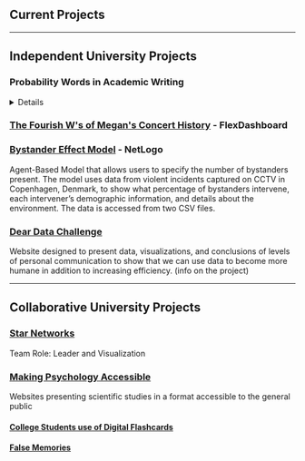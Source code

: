 ## Current Projects 


***

## Independent University Projects 


### Probability Words in Academic Writing
<details>
description  
[repo](https://github.com/meglin234/probability-words)
</details>

### [The Fourish W's of Megan's Concert History](https://meglin234.github.io/project-portfolio/concerts-flexdashboard/docs/index.html) - FlexDashboard


### [Bystander Effect Model](https://github.com/meglin234/bystander-effect-model) - NetLogo 

Agent-Based Model that allows users to specify the number of bystanders present. The model uses data from violent incidents captured on CCTV in Copenhagen, Denmark, to show what percentage of bystanders intervene, each intervener’s demographic information, and details about the environment. The data is accessed from two CSV files.


### [Dear Data Challenge](https://meglin234.github.io/dear-data-challenge/DATA211_website/Index/index.html)

Website designed to present data, visualizations, and conclusions of levels of personal communication to show that we can use data to become more humane in addition to increasing efficiency. (info on the project)

***

## Collaborative University Projects 

### [Star Networks](https://github.com/meglin234/star-networks)

Team Role: Leader and Visualization 


### [Making Psychology Accessible](https://github.com/meglin234/making-psychology-accessible/blob/main/README.md) 

Websites presenting scientific studies in a format accessible to the general public

#### [College Students use of Digital Flashcards](https://meglin234.github.io/making-psychology-accessible/PSYC411_website/index.html)

#### [False Memories](https://meglin234.github.io/making-psychology-accessible/PSYC311_website/index.html)
















<!--
**meglin234/meglin234** is a ✨ _special_ ✨ repository because its `README.md` (this file) appears on your GitHub profile.

Here are some ideas to get you started:

- 🔭 I’m currently working on ...
- 🌱 I’m currently learning ...
- 👯 I’m looking to collaborate on ...
- 🤔 I’m looking for help with ...
- 💬 Ask me about ...
- 📫 How to reach me: ...
- 😄 Pronouns: ...
- ⚡ Fun fact: ...
-->
